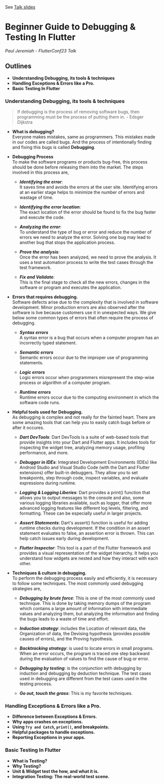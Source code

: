 See [Talk slides]()

# Beginner Guide to Debugging & Testing In Flutter
*Paul Jeremiah - FlutterConf23 Talk*

## Outlines
- **Understanding Debugging, its tools & techniques**
- **Handling Exceptions & Errors like a Pro.**
- **Basic Testing In Flutter**


### Understanding Debugging, its tools & techniques
> If debugging is the process of removing software bugs, then programming must be the process of putting them in. - Edsger Dijkstra

- **What is debugging?**\
    Everyone makes mistakes, same as programmers. This mistakes made in our codes are called bugs. And the process of intentionally finding and fixing this bugs is called **Debugging**.

- **Debugging Process**\
    To make the software programs or products bug-free, this process should be done before releasing them into the market. The steps involved in this process are,
    
    - ***Identifying the error***:\
    It saves time and avoids the errors at the user site. Identifying errors at an earlier stage helps to minimize the number of errors and wastage of time.

    - ***Identifying the error location***:\
    The exact location of the error should be found to fix the bug faster and execute the code.

    - ***Analyzing the error***:\
    To understand the type of bug or error and reduce the number of errors we need to analyze the error. Solving one bug may lead to another bug that stops the application process.

    - ***Prove the analysis***:\
    Once the error has been analyzed, we need to prove the analysis. It uses a test automation process to write the test cases through the test framework.

    - ***Fix and Validate***:\
    This is the final stage to check all the new errors, changes in the software or program and executes the application.

- **Errors that requires debugging.**\
    Software defects arise due to the complexity that is involved in software development. Minor production errors are also observed after the software is live because customers use it in unexpected ways. We give below some common types of errors that often require the process of debugging.

    - ***Syntax errors***\
    A syntax error is a bug that occurs when a computer program has an incorrectly typed statement.

    - ***Semantic errors***\
    Semantic errors occur due to the improper use of programming statements.

    - ***Logic errors***\
    Logic errors occur when programmers misrepresent the step-wise process or algorithm of a computer program.

    - ***Runtime errors***\
    Runtime errors occur due to the computing environment in which the software code runs. 

- **Helpful tools used for Debugging.**\
    As debugging is complex and not really for the fainted heart. There are some amazing tools that can help you to easily catch bugs before or after it occures.

    - ***Dart DevTools***: Dart DevTools is a suite of web-based tools that provide insights into your Dart and Flutter apps. It includes tools for inspecting the widget tree, analyzing memory usage, profiling performance, and more. 

    - ***Debugger in IDEs***: Integrated Development Environments (IDEs) like Android Studio and Visual Studio Code (with the Dart and Flutter extensions) offer built-in debuggers. They allow you to set breakpoints, step through code, inspect variables, and evaluate expressions during runtime.

    - ***Logging & Logging Liberies***: Dart provides a print() function that allows you to output messages to the console and also, some  various logging libraries available, such as logger, that offer more advanced logging features like different log levels, filtering, and formatting. These can be especially useful in larger projects.

    - ***Assert Statements***: Dart's assert() function is useful for adding runtime checks during development. If the condition in an assert statement evaluates to false, an assertion error is thrown. This can help catch issues early during development.

    - ***Flutter Inspector***: This tool is a part of the Flutter framework and provides a visual representation of the widget hierarchy. It helps you understand how widgets are nested and how they interact with each other.

- **Techniques & culture in debugging.**\
    To perform the debugging process easily and efficiently, it is necessary to follow some techniques. The most commonly used debugging strategies are,

    - ***Debugging by brute force***\: This is one of the most commonly used technique. This is done by taking memory dumps of the program which contains a large amount of information with intermediate values and analyzing them, but analyzing the information and finding the bugs leads to a waste of time and effort.

    - ***Induction strategy***: includes the Location of relevant data, the Organization of data, the Devising hypothesis (provides possible causes of errors), and the Proving hypothesis.

    - ***Backtracking strategy***: is used to locate errors in small programs. When an error occurs, the program is traced one step backward during the evaluation of values to find the cause of bug or error.

    - ***Debugging by testing***: is the conjunction with debugging by induction and debugging by deduction technique. The test cases used in debugging are different from the test cases used in the testing process.

    - ***Go out, touch the grass***: This is my favorite techniques.


### Handling Exceptions & Errors like a Pro.
- **Difference between Exceptions & Errors.**
- **Why apps crashes on exceptions.**
- **Using `Try and Catch`, `print()`, and breakpoints.**
- **Helpful packages to handle exceptions.**
- **Reporting Exceptions in your apps.**

### Basic Testing In Flutter
- **What is Testing?**
- **Why Testing?**
- **Unit & Widget test the how, and what it is.**
- **Integration Testing: The real-world test scene.**
